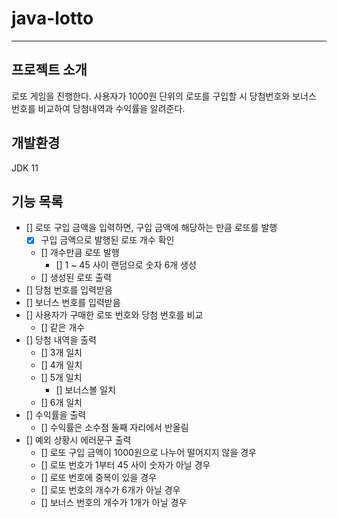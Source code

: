 # java-lotto

---
## 프로젝트 소개
로또 게임을 진행한다.
사용자가 1000원 단위의 로또를 구입할 시 당첨번호와 보너스 번호를 비교하여 당첨내역과 수익률을 알려준다.

## 개발환경
JDK 11


## 기능 목록
- [] 로또 구입 금액을 입력하면, 구입 금액에 해당하는 만큼 로또를 발행
  - [x] 구입 금액으로 발행된 로또 개수 확인
  - [] 개수만큼 로또 발행
    - [] 1 ~ 45 사이 랜덤으로 숫자 6개 생성
  - [] 생성된 로또 출력
- [] 당첨 번호를 입력받음
- [] 보너스 번호를 입력받음
- [] 사용자가 구매한 로또 번호와 당첨 번호를 비교
  - [] 같은 개수
- [] 당첨 내역을 출력
  - [] 3개 일치
  - [] 4개 일치
  - [] 5개 일치
    - [] 보너스볼 일치
  - [] 6개 일치
- [] 수익률을 출력
  - [] 수익률은 소수점 둘째 자리에서 반올림
- [] 예외 상황시 에러문구 출력
  - [] 로또 구입 금액이 1000원으로 나누어 떨어지지 않을 경우
  - [] 로또 번호가 1부터 45 사이 숫자가 아닐 경우
  - [] 로또 번호에 중복이 있을 경우
  - [] 로또 번호의 개수가 6개가 아닐 경우
  - [] 보너스 번호의 개수가 1개가 아닐 경우